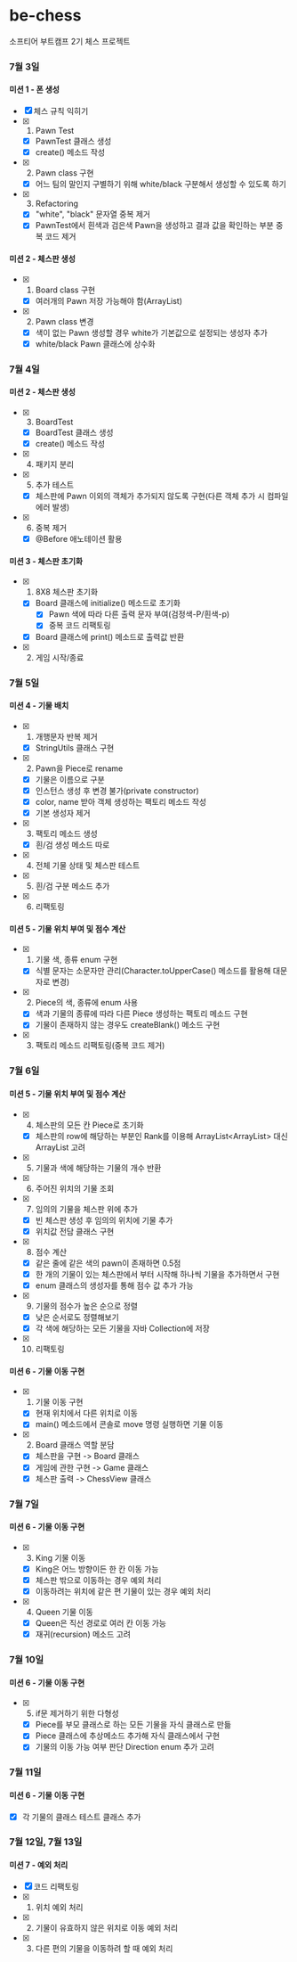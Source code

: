 # be-chess
소프티어 부트캠프 2기 체스 프로젝트


### 7월 3일
#### 미션 1 - 폰 생성
- [x] 체스 규칙 익히기
- [x] 1. Pawn Test
    - [x] PawnTest 클래스 생성
    - [x] create() 메소드 작성
- [x] 2. Pawn class 구현
    - [x] 어느 팀의 말인지 구별하기 위해 white/black 구분해서 생성할 수 있도록 하기
- [x] 3. Refactoring
    - [x] "white", "black" 문자열 중복 제거
    - [x] PawnTest에서 흰색과 검은색 Pawn을 생성하고 결과 값을 확인하는 부분 중복 코드 제거

#### 미션 2 - 체스판 생성
- [x] 1. Board class 구현
  - [x] 여러개의 Pawn 저장 가능해야 함(ArrayList)
- [x] 2. Pawn class 변경
  - [x] 색이 없는 Pawn 생성할 경우 white가 기본값으로 설정되는 생성자 추가
  - [x] white/black Pawn 클래스에 상수화

### 7월 4일
#### 미션 2 - 체스판 생성
- [x] 3. BoardTest
  - [x] BoardTest 클래스 생성
  - [x] create() 메소드 작성
- [x] 4. 패키지 분리
- [x] 5. 추가 테스트
  - [x] 체스판에 Pawn 이외의 객체가 추가되지 않도록 구현(다른 객체 추가 시 컴파일 에러 발생)
- [x] 6. 중복 제거
  - [x] @Before 애노테이션 활용

#### 미션 3 - 체스판 초기화
- [x] 1. 8X8 체스판 초기화
  - [x] Board 클래스에 initialize() 메소드로 초기화
    - [x] Pawn 색에 따라 다른 출력 문자 부여(검정색-P/흰색-p)
    - [x] 중복 코드 리팩토링
  - [x] Board 클래스에 print() 메소드로 출력값 반환
- [x] 2. 게임 시작/종료

### 7월 5일
#### 미션 4 - 기물 배치
- [x] 1. 개행문자 반복 제거
  - [x] StringUtils 클래스 구현
- [x] 2. Pawn을 Piece로 rename
  - [x] 기물은 이름으로 구분
  - [x] 인스턴스 생성 후 변경 불가(private constructor)
  - [x] color, name 받아 객체 생성하는 팩토리 메소드 작성
  - [x] 기본 생성자 제거
- [x] 3. 팩토리 메소드 생성
  - [x] 흰/검 생성 메소드 따로
- [x] 4. 전체 기물 상태 및 체스판 테스트
- [x] 5. 흰/검 구분 메소드 추가
- [x] 6. 리팩토링


#### 미션 5 - 기물 위치 부여 및 점수 계산
- [x] 1. 기물 색, 종류 enum 구현
  - [x] 식별 문자는 소문자만 관리(Character.toUpperCase() 메소드를 활용해 대문자로 변경)
- [x] 2. Piece의 색, 종류에 enum 사용
  - [x] 색과 기물의 종류에 따라 다른 Piece 생성하는 팩토리 메소드 구현
  - [x] 기물이 존재하지 않는 경우도 createBlank() 메소드 구현
- [x] 3. 팩토리 메소드 리팩토링(중복 코드 제거)

### 7월 6일
#### 미션 5 - 기물 위치 부여 및 점수 계산
- [x] 4. 체스판의 모든 칸 Piece로 초기화
  - [x] 체스판의 row에 해당하는 부분인 Rank를 이용해 ArrayList<ArrayList<Piece>> 대신 ArrayList<Rank> 고려
- [x] 5. 기물과 색에 해당하는 기물의 개수 반환
- [x] 6. 주어진 위치의 기물 조회
- [x] 7. 임의의 기물을 체스판 위에 추가
  - [x] 빈 체스판 생성 후 임의의 위치에 기물 추가
  - [x] 위치값 전담 클래스 구현
- [x] 8. 점수 계산
  - [x] 같은 줄에 같은 색의 pawn이 존재하면 0.5점
  - [x] 한 개의 기물이 있는 체스판에서 부터 시작해 하나씩 기물을 추가하면서 구현
  - [x] enum 클래스의 생성자를 통해 점수 값 추가 가능
- [x] 9. 기물의 점수가 높은 순으로 정렬
  - [x] 낮은 순서로도 정렬해보기
  - [x] 각 색에 해당하는 모든 기물을 자바 Collection에 저장
- [x] 10. 리팩토링

#### 미션 6 - 기물 이동 구현
- [x] 1. 기물 이동 구현
  - [x] 현재 위치에서 다른 위치로 이동
  - [x] main() 메소드에서 콘솔로 move 명령 실행하면 기물 이동
- [x] 2. Board 클래스 역할 분담
  - [x] 체스판을 구현 -> Board 클래스
  - [x] 게임에 관한 구현 -> Game 클래스
  - [x] 체스판 출력 -> ChessView 클래스

### 7월 7일
#### 미션 6 - 기물 이동 구현
- [x] 3. King 기물 이동
  - [x] King은 어느 방향이든 한 칸 이동 가능
  - [x] 체스판 밖으로 이동하는 경우 예외 처리
  - [x] 이동하려는 위치에 같은 편 기물이 있는 경우 예외 처리
- [x] 4. Queen 기물 이동
  - [x] Queen은 직선 경로로 여러 칸 이동 가능
  - [x] 재귀(recursion) 메소드 고려

### 7월 10일
#### 미션 6 - 기물 이동 구현
- [x] 5. if문 제거하기 위한 다형성
  - [x] Piece를 부모 클래스로 하는 모든 기물을 자식 클래스로 만듦
  - [x] Piece 클래스에 추상메소드 추가해 자식 클래스에서 구현
  - [x] 기물의 이동 가능 여부 판단 Direction enum 추가 고려

### 7월 11일
#### 미션 6 - 기물 이동 구현
  - [x] 각 기물의 클래스 테스트 클래스 추가

### 7월 12일, 7월 13일
#### 미션 7 - 예외 처리
- [x] 코드 리팩토링
- [x] 1. 위치 예외 처리
- [x] 2. 기물이 유효하지 않은 위치로 이동 예외 처리
- [x] 3. 다른 편의 기물을 이동하려 할 때 예외 처리